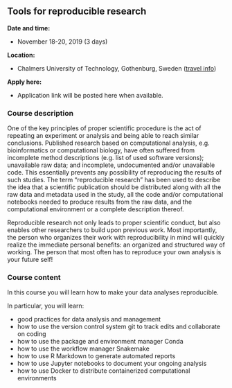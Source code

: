 

<h2> Tools for reproducible research </h2>

**Date and time:**  
- November 18-20, 2019 (3 days)

**Location:**  
- Chalmers University of Technology, Gothenburg, Sweden ([travel info](travel.md))

**Apply here:**  
- Application link will be posted here when available.

<h3> Course description </h3>

One of the key principles of proper scientific procedure is the act of repeating an experiment or analysis and being able to reach similar conclusions. Published research based on computational analysis, e.g. bioinformatics or computational biology, have often suffered from incomplete method descriptions (e.g. list of used software versions); unavailable raw data; and incomplete, undocumented and/or unavailable code. This essentially prevents any possibility of reproducing the results of such studies. The term “reproducible research” has been used to describe the idea that a scientific publication should be distributed along with all the raw data and metadata used in the study, all the code and/or computational notebooks needed to produce results from the raw data, and the computational environment or a complete description thereof.

Reproducible research not only leads to proper scientific conduct, but also enables other researchers to build upon previous work. Most importantly, the person who organizes their work with reproducibility in mind will quickly realize the immediate personal benefits: an organized and structured way of working. The person that most often has to reproduce your own analysis is your future self!

<h3> Course content </h3>

In this course you will learn how to make your data analyses reproducible.

In particular, you will learn:

* good practices for data analysis and management
* how to use the version control system git to track edits and collaborate on coding
* how to use the package and environment manager Conda
* how to use the workflow manager Snakemake
* how to use R Markdown to generate automated reports
* how to use Jupyter notebooks to document your ongoing analysis
* how to use Docker to distribute containerized computational environments
